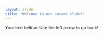 ```yaml
---
layout: slide
title: "Welcome to our second slide!"
---
```

Your text bellow:
Use the left arrow to go back!
